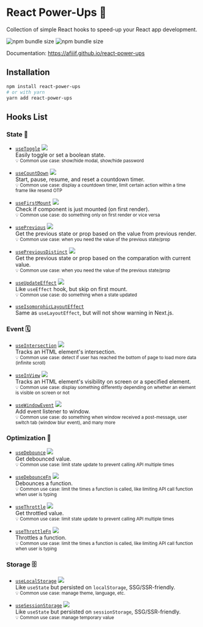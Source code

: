 # React Power-Ups 🌟

Collection of simple React hooks to speed-up your React app development.

![npm bundle size](https://img.shields.io/bundlephobia/min/react-power-ups)
![npm bundle size](https://img.shields.io/bundlephobia/minzip/react-power-ups)

Documentation: https://afiiif.github.io/react-power-ups

## Installation

```sh
npm install react-power-ups
# or with yarn
yarn add react-power-ups
```

## Hooks List

[img-demo]: https://img.shields.io/badge/demo-%20%20%20%F0%9F%9A%80-green.svg

### State 🚥

- [`useToggle`](./src/use-toggle.ts) [![][img-demo]](https://afiiif.github.io/react-power-ups/docs/use-toggle#examples)  
  Easily toggle or set a boolean state.  
  <sup>💡 Common use case: show/hide modal, show/hide password</sup>

- [`useCountDown`](./src/use-count-down.ts) [![][img-demo]](https://afiiif.github.io/react-power-ups/docs/use-count-down#examples)  
  Start, pause, resume, and reset a countdown timer.  
  <sup>💡 Common use case: display a countdown timer, limit certain action within a time frame like resend OTP</sup>

- [`useFirstMount`](./src/use-first-mount.ts) [![][img-demo]](https://afiiif.github.io/react-power-ups/docs/use-first-mount#examples)  
  Check if component is just mounted (on first render).  
  <sup>💡 Common use case: do something only on first render or vice versa</sup>

- [`usePrevious`](./src/use-previous.ts) [![][img-demo]](https://afiiif.github.io/react-power-ups/docs/use-previous#examples)  
  Get the previous state or prop based on the value from previous render.  
  <sup>💡 Common use case: when you need the value of the previous state/prop</sup>

- [`usePreviousDistinct`](./src/use-previous-distinct.ts) [![][img-demo]](https://afiiif.github.io/react-power-ups/docs/use-previous-distinct#examples)  
  Get the previous state or prop based on the comparation with current value.  
  <sup>💡 Common use case: when you need the value of the previous state/prop</sup>

- [`useUpdateEffect`](./src/use-update-effect.ts) [![][img-demo]](https://afiiif.github.io/react-power-ups/docs/use-update-effect#examples)  
  Like `useEffect` hook, but skip on first mount.  
  <sup>💡 Common use case: do something when a state updated</sup>

- [`useIsomorphicLayoutEffect`](./src/use-isomorphic-layout-effect.ts)  
  Same as `useLayoutEffect`, but will not show warning in Next.js.

### Event 🗓

- [`useIntersection`](./src/use-intersection.ts) [![][img-demo]](https://afiiif.github.io/react-power-ups/docs/use-intersection#examples)  
  Tracks an HTML element's intersection.  
  <sup>💡 Common use case: detect if user has reached the bottom of page to load more data (infinite scroll)</sup>

- [`useInView`](./src/use-in-view.ts) [![][img-demo]](https://afiiif.github.io/react-power-ups/docs/use-in-view#examples)  
  Tracks an HTML element's visibility on screen or a specified element.  
  <sup>💡 Common use case: display something differently depending on whether an element is visible on screen or not</sup>

- [`useWindowEvent`](./src/use-window-event.ts) [![][img-demo]](https://afiiif.github.io/react-power-ups/docs/use-window-event#examples)  
  Add event listener to window.  
  <sup>💡 Common use case: do something when window received a post-message, user switch tab (window blur event), and many more</sup>

### Optimization 🚀

- [`useDebounce`](./src/use-debounce.ts) [![][img-demo]](https://afiiif.github.io/react-power-ups/docs/use-debounce#examples)  
  Get debounced value.  
  <sup>💡 Common use case: limit state update to prevent calling API multiple times</sup>

- [`useDebounceFn`](./src/use-debounce-fn.ts) [![][img-demo]](https://afiiif.github.io/react-power-ups/docs/use-debounce-fn#examples)  
  Debounces a function.  
  <sup>💡 Common use case: limit the times a function is called, like limiting API call function when user is typing</sup>

- [`useThrottle`](./src/use-throttle.ts) [![][img-demo]](https://afiiif.github.io/react-power-ups/docs/use-throttle#examples)  
  Get throttled value.  
  <sup>💡 Common use case: limit state update to prevent calling API multiple times</sup>

- [`useThrottleFn`](./src/use-throttle-fn.ts) [![][img-demo]](https://afiiif.github.io/react-power-ups/docs/use-throttle-fn#examples)  
  Throttles a function.  
  <sup>💡 Common use case: limit the times a function is called, like limiting API call function when user is typing</sup>

### Storage 🗄

- [`useLocalStorage`](./src/use-local-storage.ts) [![][img-demo]](https://afiiif.github.io/react-power-ups/docs/use-local-storage#examples)  
  Like `useState` but persisted on `localStorage`, SSG/SSR-friendly.  
  <sup>💡 Common use case: manage theme, language, etc.</sup>

- [`useSessionStorage`](./src/use-session-storage.ts) [![][img-demo]](https://afiiif.github.io/react-power-ups/docs/use-session-storage#examples)  
  Like `useState` but persisted on `sessionStorage`, SSG/SSR-friendly.  
  <sup>💡 Common use case: manage temporary value</sup>
